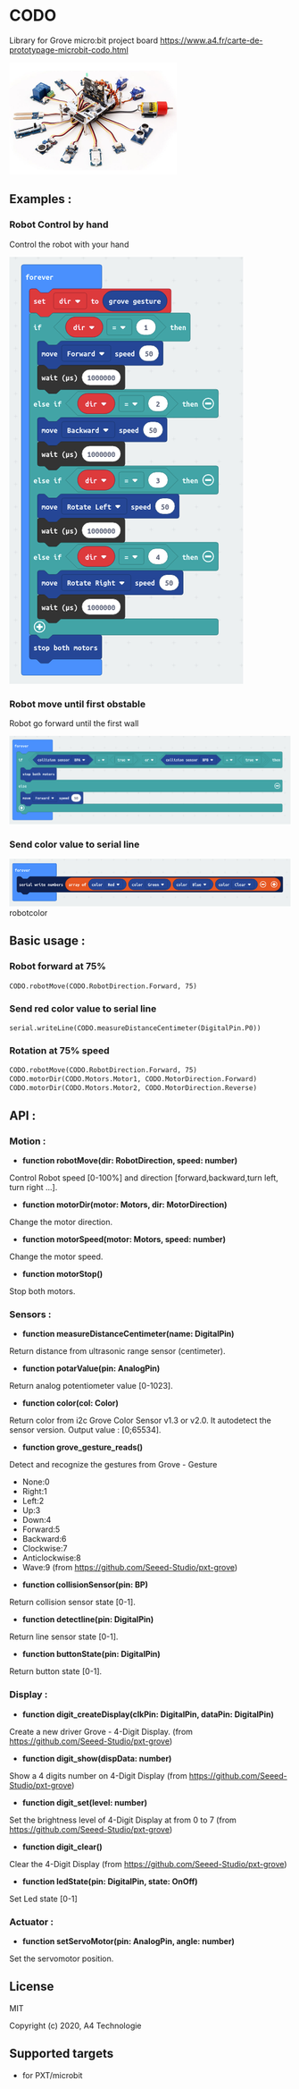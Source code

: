 # CODO
Library for Grove micro:bit project board
https://www.a4.fr/carte-de-prototypage-microbit-codo.html

![](icon.png)  

## Examples :

### Robot Control by hand

Control the robot with your hand

![](example/robothand.png)

### Robot move until first obstable

Robot go forward until the first wall

![](example/robotwall.png)

### Send color value to serial line

![](example/robotcolor.png)robotcolor

## Basic usage :

### Robot forward at 75%

```blocks
CODO.robotMove(CODO.RobotDirection.Forward, 75)
```
### Send red color value to serial line

```blocks
serial.writeLine(CODO.measureDistanceCentimeter(DigitalPin.P0))
```
### Rotation at 75% speed

```blocks
CODO.robotMove(CODO.RobotDirection.Forward, 75)
CODO.motorDir(CODO.Motors.Motor1, CODO.MotorDirection.Forward)
CODO.motorDir(CODO.Motors.Motor2, CODO.MotorDirection.Reverse)
```

## API :

### Motion :

- **function robotMove(dir: RobotDirection, speed: number)**

Control Robot speed [0-100%] and direction [forward,backward,turn left, turn right ...].

- **function motorDir(motor: Motors, dir: MotorDirection)**

Change the motor direction.

- **function motorSpeed(motor: Motors, speed: number)**

Change the motor speed.

- **function motorStop()**

Stop both motors.

### Sensors :

- **function measureDistanceCentimeter(name: DigitalPin)**

Return distance from ultrasonic range sensor (centimeter).
    
- **function potarValue(pin: AnalogPin)**

Return analog potentiometer value [0-1023].

- **function color(col: Color)**

Return color from i2c Grove Color Sensor v1.3 or v2.0. It autodetect the sensor version. Output value : [0;65534].

- **function grove_gesture_reads()**

Detect and recognize the gestures from Grove - Gesture
* None:0
* Right:1
* Left:2
* Up:3
* Down:4
* Forward:5
* Backward:6
* Clockwise:7
* Anticlockwise:8
* Wave:9
(from https://github.com/Seeed-Studio/pxt-grove)

- **function collisionSensor(pin: BP)**

Return collision sensor state [0-1].

- **function detectline(pin: DigitalPin)**

Return line sensor state [0-1].

- **function buttonState(pin: DigitalPin)**

Return button state [0-1].

### Display :

- **function digit_createDisplay(clkPin: DigitalPin, dataPin: DigitalPin)**

Create a new driver Grove - 4-Digit Display.
(from https://github.com/Seeed-Studio/pxt-grove)

- **function digit_show(dispData: number)**

Show a 4 digits number on 4-Digit Display
(from https://github.com/Seeed-Studio/pxt-grove)

- **function digit_set(level: number)**

Set the brightness level of 4-Digit Display at from 0 to 7
(from https://github.com/Seeed-Studio/pxt-grove)

- **function digit_clear()**

Clear the 4-Digit Display
(from https://github.com/Seeed-Studio/pxt-grove)

- **function ledState(pin: DigitalPin, state: OnOff)**

Set Led state [0-1]

### Actuator :

- **function setServoMotor(pin: AnalogPin, angle: number)**

Set the servomotor position.

## License

MIT

Copyright (c) 2020, A4 Technologie

## Supported targets

* for PXT/microbit
